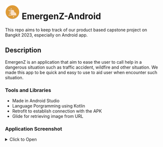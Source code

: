 # ![app icon](./app/src/main/res/mipmap-mdpi/ic_launcher_round.webp) EmergenZ-Android
This repo aims to keep track of our product based capstone project on Bangkit 2023, especially on Android app.
## Description
EmergenZ is an application that aim to ease the user to call help in a dangerous situation such as traffic accident, wildfire and other situation. We made this app to be quick and easy to use to aid user when encounter such situation.

### Tools and Libraries
- Made in Android Studio
- Language Porgramming using Kotlin
- Retrofit to establish connection with the APK
- Glide for retrieving image from URL

### Application Screenshot
<details>
<summary>Click to Open</summary>
  
![Screenshot of the App](https://github.com/EmergenZ-Team/EmergenZ-Android/assets/24861208/fbcddce2-8622-4be9-b16d-d216cb43b98f)  
  
![Inital UX Design](https://github.com/EmergenZ-Team/EmergenZ-Android/assets/24861208/be96c8a2-088f-46b8-8d26-bb4d01105675)

 
</details>
